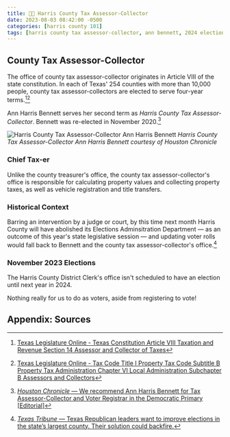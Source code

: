 ```yaml
---
title: 🤢🤑 Harris County Tax Assessor-Collector
date: 2023-08-03 08:42:00 -0500
categories: [harris county 101]
tags: [harris county tax assessor-collector, ann bennett, 2024 elections]     # TAG names should always be lowercase
---
```


## County Tax Assessor-Collector

The office of county tax assessor-collector originates in Article VIII of the state constitution. In each of Texas' 254 counties with more than 10,000 people, county tax assessor-collectors are elected to serve four-year terms.[^1][^2]

Ann Harris Bennett serves her second term as *Harris County Tax Assessor-Collector*. Bennett was re-elected in November 2020.[^3]

![Harris County Tax Assessor-Collector Ann Harris Bennett](https://s.hdnux.com/photos/01/10/52/17/19047394/38/2300x0.jpg)
_Harris County Tax Assessor-Collector Ann Harris Bennett courtesy of Houston Chronicle_

### Chief Tax-er

Unlike the county treasurer's office, the county tax assessor-collector's office is responsible for calculating property values and collecting property taxes, as well as vehicle registration and title transfers.

### Historical Context

Barring an intervention by a judge or court, by this time next month Harris County will have abolished its Elections Adminsitration Department — as an outcome of this year's state legislative session — and updating voter rolls would fall back to Bennett and the county tax assessor-collector's office.[^4] 

### November 2023 Elections

The Harris County District Clerk's office isn't scheduled to have an election until next year in 2024.

Nothing really for us to do as voters, aside from registering to vote!

## Appendix: Sources

[^1]: <a href="https://statutes.capitol.texas.gov/Docs/CN/htm/CN.8.htm" target="_blank">Texas Legislature Online - Texas Constitution Article VIII Taxation and Revenue Section 14 Assessor and Collector of Taxes</a>
[^2]: <a href="https://statutes.capitol.texas.gov/Docs/TX/htm/TX.6.htm#6.23" target="_blank">Texas Legislature Online - Tax Code Title I Property Tax Code Subtitle B Property Tax Administration Chapter VI Local Administration Subchapter B Assessors and Collectors</a>
[^3]: <a href="https://www.houstonchronicle.com/opinion/editorials/article/We-recommend-Ann-Harris-Bennett-for-Tax-15075140.php" target="_blank">*Houston Chronicle* — We recommend Ann Harris Bennett for Tax Assessor-Collector and Voter Registrar in the Democratic Primary [Editorial]</a>
[^4]: <a href="https://www.texastribune.org/2023/07/20/Harris-county-elections-law-challenges/" target="_blank">*Texas Tribune* — Texas Republican leaders want to improve elections in the state’s largest county. Their solution could backfire.</a>